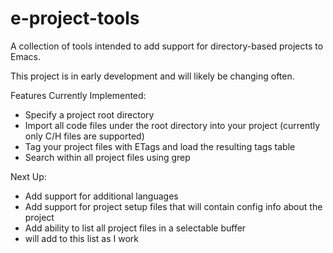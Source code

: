 # e-project-tools
A collection of tools intended to add support for directory-based projects to Emacs.

This project is in early development and will likely be changing often.

Features Currently Implemented:
- Specify a project root directory
- Import all code files under the root directory into your project (currently only C/H files are supported)
- Tag your project files with ETags and load the resulting tags table
- Search within all project files using grep

Next Up:
- Add support for additional languages
- Add support for project setup files that will contain config info about the project
- Add ability to list all project files in a selectable buffer
- will add to this list as I work
